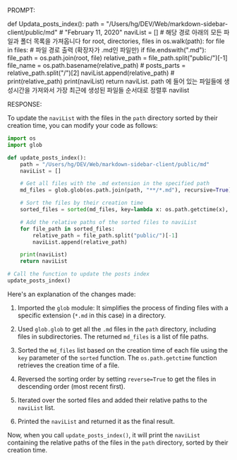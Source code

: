 PROMPT:

def Updata\_posts\_index(): path = "/Users/hg/DEV/Web/markdown-sidebar-client/public/md" # "February 11, 2020" naviList = \[\] # 해당 경로 아래의 모든 파일과 폴더 목록을 가져옵니다 for root, directories, files in os.walk(path): for file in files: # 파일 경로 출력 (확장자가 .md인 파일만) if file.endswith(".md"): file\_path = os.path.join(root, file) relative\_path = file\_path.split("public/")\[-1\] file\_name = os.path.basename(relative\_path) # posts\_parts = relative\_path.split("/")\[2\] naviList.append(relative\_path) # print(relative\_path) print(naviList) return naviList. path 에 들어 있는 파일들에 생성시간을 가져와서 가장 최근에 생성된 파일들 순서대로 정렬후 navilist

RESPONSE:

To update the `naviList` with the files in the `path` directory sorted by their creation time, you can modify your code as follows:

```python
import os
import glob

def update_posts_index():
    path = "/Users/hg/DEV/Web/markdown-sidebar-client/public/md"
    naviList = []

    # Get all files with the .md extension in the specified path
    md_files = glob.glob(os.path.join(path, "**/*.md"), recursive=True)

    # Sort the files by their creation time
    sorted_files = sorted(md_files, key=lambda x: os.path.getctime(x), reverse=True)

    # Add the relative paths of the sorted files to naviList
    for file_path in sorted_files:
        relative_path = file_path.split("public/")[-1]
        naviList.append(relative_path)

    print(naviList)
    return naviList

# Call the function to update the posts index
update_posts_index()
```

Here's an explanation of the changes made:

1. Imported the `glob` module: It simplifies the process of finding files with a specific extension (`*.md` in this case) in a directory.

2. Used `glob.glob` to get all the `.md` files in the `path` directory, including files in subdirectories. The returned `md_files` is a list of file paths.

3. Sorted the `md_files` list based on the creation time of each file using the `key` parameter of the `sorted` function. The `os.path.getctime` function retrieves the creation time of a file.

4. Reversed the sorting order by setting `reverse=True` to get the files in descending order (most recent first).

5. Iterated over the sorted files and added their relative paths to the `naviList` list.

6. Printed the `naviList` and returned it as the final result.

Now, when you call `update_posts_index()`, it will print the `naviList` containing the relative paths of the files in the `path` directory, sorted by their creation time.